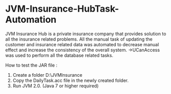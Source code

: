 # JVM-Insurance-HubTask-Automation
JVM Insurance Hub is a private insurance company that provides solution to all the insurance related problems.
All the manual task of updating the customer and insurance related data was automated to decrease manual effect
and increase the consistency of the overall system.
->UCanAccess was used to perform all the database related tasks.

How to test the JAR file :
1. Create a folder  D:\JVMInsurance
2. Copy the DailyTask.acc file in the newly created folder.
3. Run JVM 2.0. (Java 7 or higher required) 
